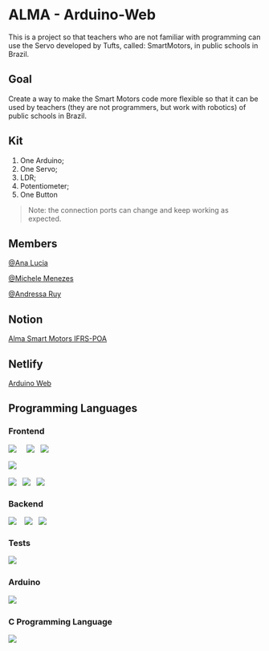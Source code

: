 # ALMA - Arduino-Web

This is a project so that teachers who are not familiar with programming can use the Servo developed by Tufts, called:
SmartMotors, in public schools in Brazil.

## Goal

Create a way to make the Smart Motors code more flexible so that it can be used by teachers (they are not programmers,
but work with robotics) of public schools in Brazil.

## Kit

1. One Arduino;
2. One Servo;
3. LDR;
4. Potentiometer;
5. One Button

> Note: the connection ports can change and keep working as expected.

## Members

[@Ana Lucia](https://github.com/analuciabolico)

[@Michele Menezes](https://github.com/amimenezes)

[@Andressa Ruy](https://github.com/thedessa)

## Notion

[Alma Smart Motors IFRS-POA](https://alma-smart-motors-ifrs.notion.site/Github-981509f3960846db98a6942e6e84072c)

## Netlify

[Arduino Web](https://arduino-web.netlify.app/)

## Programming Languages

### Frontend
<p>
<img src="https://img.shields.io/badge/TypeScript-007ACC?style=for-the-badge&logo=typescript&logoColor=white" />&nbsp;&nbsp;&nbsp;&nbsp
<img src="https://img.shields.io/badge/JavaScript-F7DF1E?style=for-the-badge&logo=javascript&logoColor=black" />&nbsp;&nbsp;
<img src="https://img.shields.io/badge/React-20232A?style=for-the-badge&logo=react&logoColor=61DAFB" />&nbsp;&nbsp;

<img src="https://img.shields.io/badge/html5%20-%23e34f26.svg?&style=for-the-badge&logo=html5&logoColor=white" />&nbsp;&nbsp;

<img src="https://img.shields.io/badge/CSS3-1572B6?&style=for-the-badge&logo=css3&logoColor=white" />&nbsp;&nbsp;
<img src="https://img.shields.io/badge/sass%20-%23cc6699.svg?&style=for-the-badge&logo=sass&logoColor=white" />&nbsp;&nbsp;
<img src="https://img.shields.io/badge/Bootstrap-563D7C?style=for-the-badge&logo=bootstrap&logoColor=white">&nbsp;&nbsp;
</p>

### Backend
<p>
<img src="https://img.shields.io/badge/Java-%23c21325.svg?&style=for-the-badge&logo=java&logoColor=white" />&nbsp;&nbsp;&nbsp;
<img src="https://img.shields.io/badge/MongoDB-47A248?style=for-the-badge&logo=MongoDB&logoColor=white" />&nbsp;&nbsp;
<img src="https://img.shields.io/badge/SpringBoot-000000?style=for-the-badge&logo=SpringBoot&logoColor=white" />&nbsp;&nbsp;&nbsp;

### Tests
<p>
<img src="https://img.shields.io/badge/jest%20-%23c21325.svg?&style=for-the-badge&logo=jest&logoColor=white" />&nbsp;&nbsp;&nbsp;
</p>

### Arduino
<p>
<img src="https://img.shields.io/badge/Arduino-00979D.svg?&style=for-the-badge&logo=arduino&logoColor=white" />&nbsp;&nbsp;&nbsp;
</p>

### C Programming Language
<p>
<img src="https://img.shields.io/badge/programming language-00599C.svg?&style=for-the-badge&logo=C&logoColor=white" />&nbsp;&nbsp;&nbsp;
</p>
